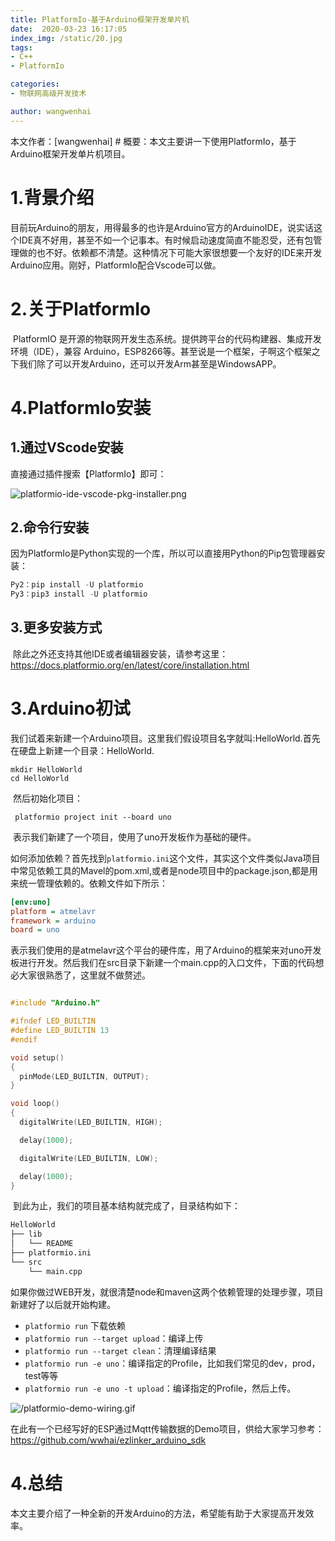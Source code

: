 ```yaml
---
title: PlatformIo-基于Arduino框架开发单片机
date:  2020-03-23 16:17:05
index_img: /static/20.jpg
tags: 
- C++
- PlatformIo

categories: 
- 物联网高级开发技术

author: wangwenhai
---
```

本文作者：[wangwenhai] # 概要：本文主要讲一下使用PlatformIo，基于Arduino框架开发单片机项目。
<!-- more -->

# 1.背景介绍

​        目前玩Arduino的朋友，用得最多的也许是Arduino官方的ArduinoIDE，说实话这个IDE真不好用，甚至不如一个记事本。有时候启动速度简直不能忍受，还有包管理做的也不好。依赖都不清楚。这种情况下可能大家很想要一个友好的IDE来开发Arduino应用。刚好，PlatformIo配合Vscode可以做。

# 2.关于PlatformIo

​        PlatformIO 是开源的物联网开发生态系统。提供跨平台的代码构建器、集成开发环境（IDE），兼容 Arduino，ESP8266等。甚至说是一个框架，子啊这个框架之下我们除了可以开发Arduino，还可以开发Arm甚至是WindowsAPP。

# 4.PlatformIo安装

## 1.通过VScode安装

直接通过插件搜索【PlatformIo】即可：

![platformio-ide-vscode-pkg-installer.png](/uploads/platformio-ide-vscode-pkg-installer.png)

## 2.命令行安装

因为PlatformIo是Python实现的一个库，所以可以直接用Python的Pip包管理器安装：

```python
Py2：pip install -U platformio
Py3：pip3 install -U platformio
```

## 3.更多安装方式

​        除此之外还支持其他IDE或者编辑器安装，请参考这里：https://docs.platformio.org/en/latest/core/installation.html



# 3.Arduino初试

​        我们试着来新建一个Arduino项目。这里我们假设项目名字就叫:HelloWorld.首先在硬盘上新建一个目录：HelloWorld.

```shell
mkdir HelloWorld
cd HelloWorld
```

​         然后初始化项目：

```shell
 platformio project init --board uno
```

​        表示我们新建了一个项目，使用了uno开发板作为基础的硬件。

​        如何添加依赖？首先找到`platformio.ini`这个文件，其实这个文件类似Java项目中常见依赖工具的Mavel的pom.xml,或者是node项目中的package.json,都是用来统一管理依赖的。依赖文件如下所示：

```ini
[env:uno]
platform = atmelavr
framework = arduino
board = uno
```

​        表示我们使用的是atmelavr这个平台的硬件库，用了Arduino的框架来对uno开发板进行开发。然后我们在src目录下新建一个main.cpp的入口文件，下面的代码想必大家很熟悉了，这里就不做赘述。

```C++

#include "Arduino.h"

#ifndef LED_BUILTIN
#define LED_BUILTIN 13
#endif

void setup()
{
  pinMode(LED_BUILTIN, OUTPUT);
}

void loop()
{
  digitalWrite(LED_BUILTIN, HIGH);

  delay(1000);

  digitalWrite(LED_BUILTIN, LOW);

  delay(1000);
}
```

​        到此为止，我们的项目基本结构就完成了，目录结构如下：

```txt
HelloWorld
├── lib
│   └── README
├── platformio.ini
└── src
    └── main.cpp
```

​        如果你做过WEB开发，就很清楚node和maven这两个依赖管理的处理步骤，项目新建好了以后就开始构建。

- `platformio run` 下载依赖
- `platformio run --target upload`：编译上传
- `platformio run --target clean`：清理编译结果
- `platformio run -e uno`：编译指定的Profile，比如我们常见的dev，prod，test等等
- `platformio run -e uno -t upload`：编译指定的Profile，然后上传。

![/platformio-demo-wiring.gif](/uploads/platformio-demo-wiring.gif)

​        在此有一个已经写好的ESP通过Mqtt传输数据的Demo项目，供给大家学习参考：https://github.com/wwhai/ezlinker_arduino_sdk

# 4.总结

​        本文主要介绍了一种全新的开发Arduino的方法，希望能有助于大家提高开发效率。